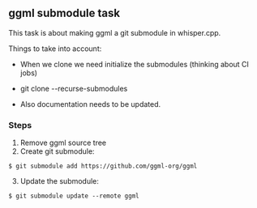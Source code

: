 ## ggml submodule task
This task is about making ggml a git submodule in whisper.cpp.

Things to take into account:
* When we clone we need initialize the submodules (thinking about CI jobs)
 * git clone --recurse-submodules 

* Also documentation needs to be updated.


### Steps
1) Remove ggml source tree
2) Create git submodule:
```console
$ git submodule add https://github.com/ggml-org/ggml
```

3) Update the submodule:
```
$ git submodule update --remote ggml
```
